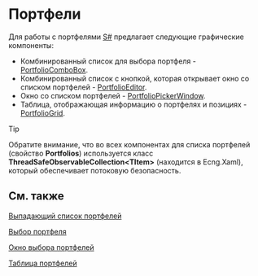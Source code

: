 # Портфели

Для работы с портфелями [S\#](StockSharpAbout.md) предлагает следующие графические компоненты:

- Комбинированный список для выбора портфеля \- [PortfolioComboBox](xref:StockSharp.Xaml.PortfolioComboBox).
- Комбинированный список с кнопкой, которая открывает окно со списком портфелей \- [PortfolioEditor](xref:StockSharp.Xaml.PropertyGrid.PortfolioEditor).
- Окно со списком портфелей \- [PortfolioPickerWindow](xref:StockSharp.Xaml.PortfolioPickerWindow).
- Таблица, отображающая информацию о портфелях и позициях \- [PortfolioGrid](xref:StockSharp.Xaml.PortfolioGrid).

> [!TIP]
> Обратите внимание, что во всех компонентах для списка портфелей (свойство **Portfolios**) используется класс **ThreadSafeObservableCollection\<TItem\>** (находится в Ecng.Xaml), который обеспечивает потоковую безопасность. 

## См. также

[Выпадающий список портфелей](GuiPortfolioComboBox.md)

[Выбор портфеля](GuiPortfolioEditor.md)

[Окно выбора портфелей](GuiPortfolioPickerWindow.md)

[Таблица портфелей](GuiPortfolioGrid.md)
